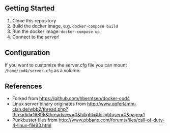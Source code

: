 ## Getting Started
1. Clone this repository
1. Build the docker image, e.g. ```docker-compose build```
1. Run the docker image: ```docker-compose up```
1. Connect to the server!

## Configuration
If you want to customize the server.cfg file you can mount `/home/cod4/server.cfg` as a volume.

## References
- Forked from https://github.com/hberntsen/docker-cod4
- Linux server binary originates from http://www.opferlamm-clan.de/wbb2/thread.php?threadid=16895&threadview=0&hilight=&hilightuser=0&page=1
- Punkbuster files from http://www.pbbans.com/forums/files/call-of-duty-4-linux-file93.html
